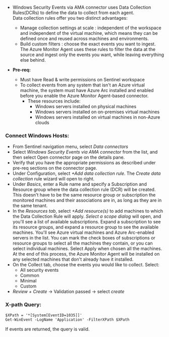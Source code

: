 * Windows Security Events via AMA connector uses Data Collection Rules(DCRs) to define the data to collect from each agent.<br>
Data collection rules offer you two distinct advantages:<br>
  * Manage collection settings at scale : independent of the workspace and independent of the virtual machine, which means they can be defined once and reused across machines and environments.
  * Build custom filters :  choose the exact events you want to ingest. The Azure Monitor Agent uses these rules to filter the data at the source and ingest only the events you want, while leaving everything else behind.

* **Pre-req:**
  * Must have Read & write permissions on Sentinel workspace
  * To collect events from any system that isn't an Azure virtual machine, the system must have Azure Arc installed and enabled before you enable the Azure Monitor Agent-based connector.
    * These resources include:
      * Windows servers installed on physical machines
      * Windows servers installed on on-premises virtual machines
      * Windows servers installed on virtual machines in non-Azure clouds

### Connect Windows Hosts:
* From Sentinel navigation menu, select *Data connectors*
* Select *Windows Security Events via AMA connector* from the list, and then select Open connector page on the details pane.
* Verify that you have the appropriate permissions as described under pre-req sections on the connector page.
* Under Configuration, select *+Add data collection rule*. The *Create data collection* rule wizard will open to right.
* Under *Basics*, enter a Rule name and specify a Subscription and Resource group where the data collection rule (DCR) will be created. This doesn't have to be the same resource group or subscription the monitored machines and their associations are in, as long as they are in the same tenant.
* In the *Resources tab*, select *+Add resource(s)* to add machines to which the Data Collection Rule will apply. *Select a scope dialog* will open, and you'll see a list of available subscriptions. Expand a subscription to see its resource groups, and expand a resource group to see the available machines. You'll see Azure virtual machines and Azure Arc-enabled servers in the list. You can mark the check boxes of subscriptions or resource groups to select all the machines they contain, or you can select individual machines. Select Apply when chosen all the machines. At the end of this process, the Azure Monitor Agent will be installed on any selected machines that don't already have it installed.
* On the Collect tab, choose the events you would like to collect. Select:
  * All security events
  * Common
  * Minimal
  * Custom
* *Review + Create* -> Validation passed -> select *create*

### X-path Query:
```
$XPath = '*[System[EventID=1035]]'
Get-WinEvent -LogName 'Application' -FilterXPath $XPath
```
If events are returned, the query is valid.
